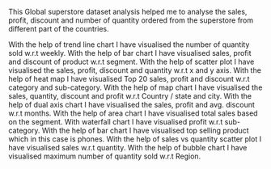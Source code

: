 This Global superstore dataset analysis helped me to analyse the sales, profit, discount and number of  quantity ordered from the superstore from different part of the countries.

With the help of trend line chart I have visualised the number of quantity sold w.r.t weekly.
With the help of bar chart I have visualised sales, profit and discount of product w.r.t segment.
With the help of scatter plot I have visualised the sales, profit, discount and quantity w.r.t x and y axis.
With the help of heat map I have visualised Top 20 sales, profit and discount w.r.t category and sub-category.
With the help of map chart I have visualised the sales, quantity, discount and profit w.r.t Country / state and city.
With the help of dual axis chart I have visualised the sales, profit and avg. discount w.r.t months.
With the help of area chart I have visualised total sales based on the segment.
With waterfall chart I have visualised profit w.r.t sub-category. 
With the help of bar chart I have visualised top selling product which in this case is phones.
With the help of sales vs quantity scatter plot I have visualised sales w.r.t quantity.
 With the help of bubble chart I have visualised maximum number of quantity sold w.r.t Region.
